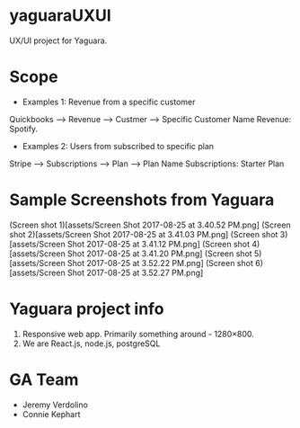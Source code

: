 # yaguaraUXUI

UX/UI project for Yaguara.


# Scope

* Examples 1: Revenue from a specific customer

Quickbooks --> Revenue --> Custmer --> Specific Customer Name
Revenue: Spotify. 

* Examples 2: Users from subscribed to specific plan

Stripe --> Subscriptions --> Plan --> Plan Name
Subscriptions: Starter Plan


# Sample Screenshots from Yaguara
(Screen shot 1)[assets/Screen Shot 2017-08-25 at 3.40.52 PM.png]
(Screen shot 2)[assets/Screen Shot 2017-08-25 at 3.41.03 PM.png]
(Screen shot 3)[assets/Screen Shot 2017-08-25 at 3.41.12 PM.png]
(Screen shot 4)[assets/Screen Shot 2017-08-25 at 3.41.20 PM.png]
(Screen shot 5)[assets/Screen Shot 2017-08-25 at 3.52.22 PM.png]
(Screen shot 6)[assets/Screen Shot 2017-08-25 at 3.52.27 PM.png]


# Yaguara project info
1. Responsive web app. Primarily something around -  1280×800. 
2. We are React.js, node.js, postgreSQL 


# GA Team

* Jeremy Verdolino
* Connie Kephart

